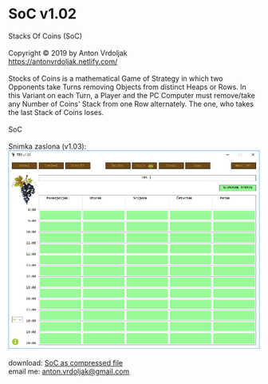 # SoC v1.02
Stacks Of Coins (SoC)<br />
<br />
Copyright © 2019 by Anton Vrdoljak <br />
https://antonvrdoljak.netlify.com/ <br />
<br />
Stocks of Coins is a mathematical Game of Strategy in which two Opponents take Turns removing Objects from distinct Heaps or Rows.
In this Variant on each Turn, a Player and the PC Computer must remove/take any Number of Coins' Stack from one Row alternately.
The one, who takes the last Stack of Coins loses.<br />
<br />
SoC <br />
<br />
Snimka zaslona (v1.03): <br />
![TRS](https://raw.githubusercontent.com/Vrda-GF/TRS/master/static/img/TRSmain.png)
<br />
<br />
download: [SoC as compressed file](https://raw.githubusercontent.com/Vrda-GF/SoC/master/static/files/SoC.zip) <br />
email me: anton.vrdoljak@gmail.com <br />
